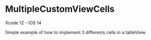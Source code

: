 # MultipleCustomViewCells

Xcode 12 - IOS 14

Simple example of how to implement 3 differents cells in a tableView.
